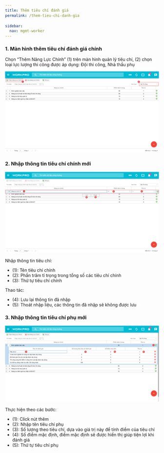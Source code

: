 ```yaml
---
title: Thêm tiêu chí đánh giá
permalink: /them-tieu-chi-danh-gia

sidebar:
  nav: mgmt-worker
---
```

### **1. Màn hình thêm tiêu chí đánh giá chính**

Chọn “Thêm Năng Lực Chính” (1) trên màn hình quản lý tiêu chí, (2) chọn loại lực lượng thi công được áp dụng: Đội thi công, Nhà thầu phụ

![](assets\LLTCRate\LLTC_Rate_003.png)

### **2. Nhập thông tin tiêu chí chính mới**

![](assets\LLTCRate\LLTC_Rate_004.png)

Nhập thông tin tiêu chí:

* (1): Tên tiêu chí chính
* (2): Phần trăm tỉ trọng trong tổng số các tiêu chí chính
* (3): Thứ tự tiêu chí chính

Thao tác:

* (4): Lưu lại thông tin đã nhập
* (5): Thoát nhập liệu, các thông tin đã nhập sẽ không được lưu

### **3. Nhập thông tin tiêu chí phụ mới**

![](assets\LLTCRate\LLTC_Rate_005.png)

Thực hiện theo các bước:

* (1): Click nút thêm
* (2): Nhập tên tiêu chí phụ
* (3): Số lượng theo tiêu chí, dựa vào giá trị này để tính điểm của tiêu chí
* (4): Số điểm mặc định, điểm mặc định sẽ được hiển thị giúp tiện lợi khi đánh giá
* (5): Thứ tự tiêu chí phụ